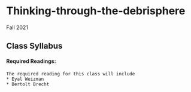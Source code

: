 # Thinking-through-the-debrisphere
Fall 2021

## Class Syllabus


#### Required Readings:
    The required reading for this class will include 
    * Eyal Weizman
    * Bertolt Brecht
